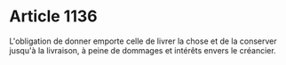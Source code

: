 # Article 1136

L'obligation de donner emporte celle de livrer la chose et de la conserver jusqu'à la livraison, à peine de dommages et intérêts envers le créancier.
